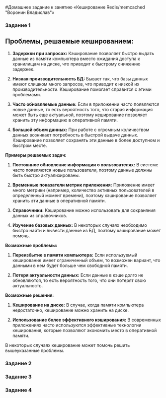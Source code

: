 #Домашнее задание к занятию «Кеширование Redis/memcached "Воронин Владислав"»




### Задание 1

## Проблемы, решаемые кешированием:

1.  **Задержки при запросах:** Кэширование позволяет быстро выдать данные из памяти компьютера вместо ожидания доступа к хранилищам на диске, что приводит к быстрому снижению задержек.


2.  **Низкая производительность БД:** Бывает так, что базы данных имеют слишком много запросов, что приводит к низкой их производительности. Кэширование помогает справится с этими проблемами.


3.  **Часто обновляемые данные:** Если в приложении часто появляются новые данные, то есть вероятность того, что старая информация может быть еще актуальной, поэтому кеширование позволяет хранить эту информацию в оперативной памяти.


4.  **Большой объем данных:** При работе с огромным количеством данных возникает потребность в быстрой выдаче данных. Кэширование позволяет сохранять эти данные в более доступном и быстром месте.



**Примеры решаемых задач:**

1.  **Постоянное обновление информации о пользователях:** В системе часто появляются новые пользователи, поэтому данные должны быть быстро актуализированы.


2.  **Временные показатели метрик приложения:** Приложение имеет много метрики (например, количество активных пользователей в определенный момент времени), поэтому кэширование позволяет хранить эти данные в оперативной памяти.


3.  **Справочники:** Кэширование можно использовать для сохраняния данных из справочников.

4.  **Изучение базовых данных:** В некоторых случаях необходимо быстро найти и вывести данные из БД, поэтому кэширование может помочь.



**Возможные проблемы:**

1.  **Переизбытие в памяти компьютера:** Если используемый кеширование имеет ограниченный объем, то возможен вариант, что данными в нем будет больше чем свободной памяти.


2.  **Потеря актуальности данных:** Если данные в кэше долго не обновляются, то есть вероятность того, что они потерят свою актуальность.



**Возможные решения:**

1.  **Кеширование на диске:** В случае, когда памяти компьютера недостаточно, кеширование можно хранить на диске.


2.  **Использование более эффективного кэширования:** В современных приложениях часто используются эффективные технологии кеширования, которые позволяют экономить место в оперативной памяти.



В некоторых случаях кеширование может помочь решить вышеуказанные проблемы.

### Задание 2



### Задание 3



### Задание 4

